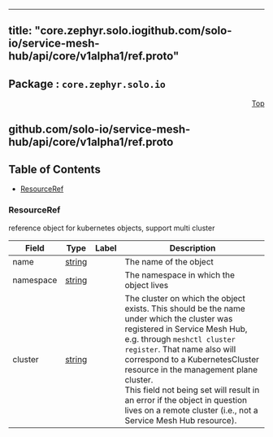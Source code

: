 
---
title: "core.zephyr.solo.iogithub.com/solo-io/service-mesh-hub/api/core/v1alpha1/ref.proto"
---

## Package : `core.zephyr.solo.io`



<a name="top"></a>

<a name="API Reference for github.com/solo-io/service-mesh-hub/api/core/v1alpha1/ref.proto"></a>
<p align="right"><a href="#top">Top</a></p>

## github.com/solo-io/service-mesh-hub/api/core/v1alpha1/ref.proto


## Table of Contents
  - [ResourceRef](#core.zephyr.solo.io.ResourceRef)







<a name="core.zephyr.solo.io.ResourceRef"></a>

### ResourceRef
reference object for kubernetes objects, support multi cluster


| Field | Type | Label | Description |
| ----- | ---- | ----- | ----------- |
| name | [string](#string) |  | The name of the object |
| namespace | [string](#string) |  | The namespace in which the object lives |
| cluster | [string](#string) |  | The cluster on which the object exists. This should be the name under which the cluster was registered in Service Mesh Hub, e.g. through `meshctl cluster register`. That name also will correspond to a KubernetesCluster resource in the management plane cluster.<br>This field not being set will result in an error if the object in question lives on a remote cluster (i.e., not a Service Mesh Hub resource). |





 <!-- end messages -->

 <!-- end enums -->

 <!-- end HasExtensions -->

 <!-- end services -->

